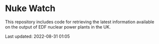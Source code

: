 # Nuke Watch

This repository includes code for retrieving the latest information available on the output of EDF nuclear power plants in the UK.

Last updated: 2022-08-31 01:05